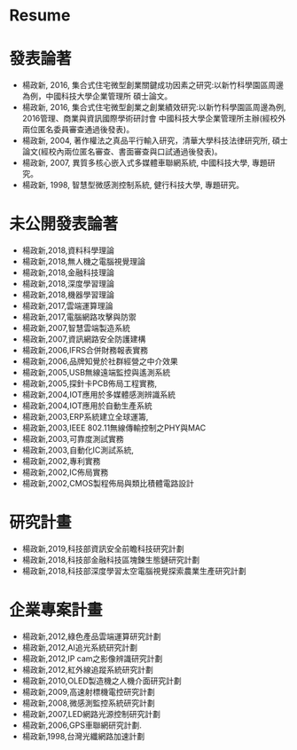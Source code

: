 # Resume

# 發表論著
- 楊政新, 2016, 集合式住宅微型創業關鍵成功因素之研究:以新竹科學園區周邊為例，中國科技大學企業管理所  碩士論文。
- 楊政新, 2016, 集合式住宅微型創業之創業績效研究:以新竹科學園區周邊為例, 2016管理、商業與資訊國際學術研討會  中國科技大學企業管理所主辦(經校外兩位匿名委員審查通過後發表)。
- 楊政新, 2004, 著作權法之真品平行輸入研究，清華大學科技法律研究所, 碩士論文(經校內兩位匿名審查、書面審查與口試通過後發表)。
- 楊政新, 2007, 異質多核心嵌入式多媒體車聯網系統, 中國科技大學, 專題研究。
- 楊政新, 1998, 智慧型微感測控制系統, 健行科技大學, 專題研究。

# 未公開發表論著
- 楊政新,2018,資料科學理論
- 楊政新,2018,無人機之電腦視覺理論
- 楊政新,2018,金融科技理論
- 楊政新,2018,深度學習理論
- 楊政新,2018,機器學習理論
- 楊政新,2017,雲端運算理論
- 楊政新,2017,電腦網路攻擊與防禦
- 楊政新,2007,智慧雲端製造系統
- 楊政新,2007,資訊網路安全防護建構
- 楊政新,2006,IFRS合併財務報表實務
- 楊政新,2006,品牌知覺於社群經營之中介效果    
- 楊政新,2005,USB無線遠端監控與遙測系統
- 楊政新,2005,探針卡PCB佈局工程實務,
- 楊政新,2004,IOT應用於多媒體感測辨識系統
- 楊政新,2004,IOT應用於自動生產系統
- 楊政新,2003,ERP系統建立全球運籌,
- 楊政新,2003,IEEE 802.11無線傳輸控制之PHY與MAC
- 楊政新,2003,可靠度測試實務
- 楊政新,2003,自動化IC測試系統,
- 楊政新,2002,專利實務
- 楊政新,2002,IC佈局實務
- 楊政新,2002,CMOS製程佈局與類比積體電路設計

# 研究計畫
-	楊政新,2019,科技部資訊安全前瞻科技研究計劃
-	楊政新,2018,科技部金融科技區塊鍊生態鏈研究計劃
-	楊政新,2018,科技部深度學習太空電腦視覺探索農業生產研究計劃


# 企業專案計畫
-	楊政新,2012,綠色產品雲端運算研究計劃
-	楊政新,2012,AI追光系統研究計劃
-	楊政新,2012,IP cam之影像辨識研究計劃
-	楊政新,2012,紅外線追蹤系統研究計劃
-	楊政新,2010,OLED製造機之人機介面研究計劃
-	楊政新,2009,高速射標機電控研究計劃
-	楊政新,2008,微感測監控系統研究計劃
-	楊政新,2007,LED網路光源控制研究計劃
-	楊政新,2006,GPS車聯網研究計劃.
-	楊政新,1998,台灣光纖網路加速計劃
